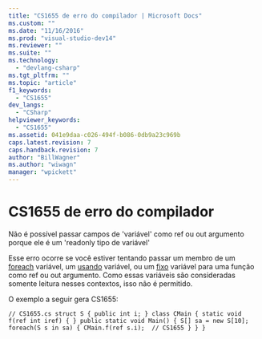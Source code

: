 ```yaml
---
title: "CS1655 de erro do compilador | Microsoft Docs"
ms.custom: ""
ms.date: "11/16/2016"
ms.prod: "visual-studio-dev14"
ms.reviewer: ""
ms.suite: ""
ms.technology: 
  - "devlang-csharp"
ms.tgt_pltfrm: ""
ms.topic: "article"
f1_keywords: 
  - "CS1655"
dev_langs: 
  - "CSharp"
helpviewer_keywords: 
  - "CS1655"
ms.assetid: 041e9daa-c026-494f-b086-0db9a23c969b
caps.latest.revision: 7
caps.handback.revision: 7
author: "BillWagner"
ms.author: "wiwagn"
manager: "wpickett"
---
```

# CS1655 de erro do compilador
Não é possível passar campos de 'variável' como ref ou out argumento porque ele é um 'readonly tipo de variável'  
  
 Esse erro ocorre se você estiver tentando passar um membro de um [foreach](../../csharp/language-reference/keywords/foreach-in.md) variável, um [usando](../../visual-basic/language-reference/statements/using-statement.md) variável, ou um [fixo](../../csharp/language-reference/keywords/fixed-statement.md) variável para uma função como ref ou out argumento. Como essas variáveis são consideradas somente leitura nesses contextos, isso não é permitido.  
  
 O exemplo a seguir gera CS1655:  
  
```  
// CS1655.cs struct S { public int i; } class CMain { static void f(ref int iref) { } public static void Main() { S[] sa = new S[10]; foreach(S s in sa) { CMain.f(ref s.i);  // CS1655 } } }  
```